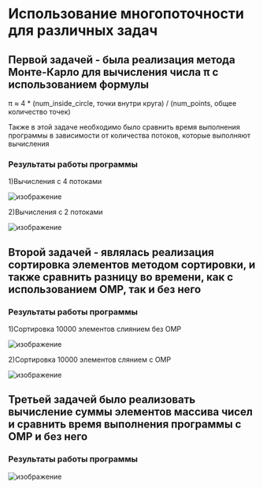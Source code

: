 # Использование многопоточности для различных задач

## Первой задачей - была реализация метода Монте-Карло для вычисления числа π c использованием формулы 
π ≈ 4 * (num_inside_circle, точки внутри круга) / (num_points, общее количество точек)

Также в этой задаче необходимо было сравнить время выполнения программы в зависимости от количества потоков, которые выполняют вычисления
### Результаты работы программы

1)Вычисления с 4 потоками

![изображение](https://github.com/Jacondaz/pc_lab4/assets/79091354/3277d9fa-1e64-403a-aafa-27c8485cae5a)

2)Вычисления с 2 потоками

![изображение](https://github.com/Jacondaz/pc_lab4/assets/79091354/9d309ab6-0bca-4480-9548-0ac11e958970)

## Второй задачей - являлась реализация сортировка элементов методом сортировки, и также сравнить разницу во времени, как с использованием OMP, так и без него

### Результаты работы программы

1)Сортировка 10000 элементов слиянием без OMP

![изображение](https://github.com/Jacondaz/pc_lab4/assets/79091354/f05fd171-7293-413b-80c8-b90230c42563)

2)Сортировка 10000 элементов слянием с OMP

![изображение](https://github.com/Jacondaz/pc_lab4/assets/79091354/aca9cbbb-940d-4542-a773-dd69ed667bb1)

## Третьей задачей было реализовать вычисление суммы элементов массива чисел и сравнить время выполнения программы с OMP  и без него

### Результаты работы программы

![изображение](https://github.com/Jacondaz/pc_lab4/assets/79091354/00c97f3b-5dcf-469d-96d1-466b4c37c31d)

